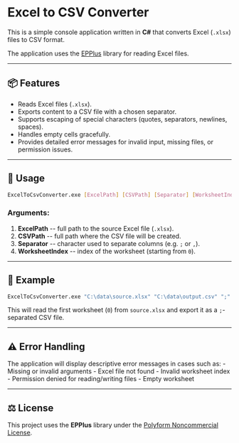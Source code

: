 # Excel to CSV Converter

This is a simple console application written in **C#** that converts
Excel (`.xlsx`) files to CSV format.

The application uses the
[EPPlus](https://github.com/EPPlusSoftware/EPPlus) library for reading
Excel files.

------------------------------------------------------------------------

## 📦 Features

-   Reads Excel files (`.xlsx`).
-   Exports content to a CSV file with a chosen separator.
-   Supports escaping of special characters (quotes, separators,
    newlines, spaces).
-   Handles empty cells gracefully.
-   Provides detailed error messages for invalid input, missing files,
    or permission issues.

------------------------------------------------------------------------

## 🚀 Usage

``` bash
ExcelToCsvConverter.exe [ExcelPath] [CSVPath] [Separator] [WorksheetIndex]
```

### Arguments:

1.  **ExcelPath** -- full path to the source Excel file (`.xlsx`).
2.  **CSVPath** -- full path where the CSV file will be created.
3.  **Separator** -- character used to separate columns (e.g. `;` or
    `,`).
4.  **WorksheetIndex** -- index of the worksheet (starting from `0`).

------------------------------------------------------------------------

## 📝 Example

``` bash
ExcelToCsvConverter.exe "C:\data\source.xlsx" "C:\data\output.csv" ";" 0
```

This will read the first worksheet (`0`) from `source.xlsx` and export
it as a `;`-separated CSV file.

------------------------------------------------------------------------

## ⚠️ Error Handling

The application will display descriptive error messages in cases such
as: - Missing or invalid arguments - Excel file not found - Invalid
worksheet index - Permission denied for reading/writing files - Empty
worksheet

------------------------------------------------------------------------

## ⚖️ License

This project uses the **EPPlus** library under the [Polyform
Noncommercial
License](https://polyformproject.org/licenses/noncommercial/1.0.0/).
